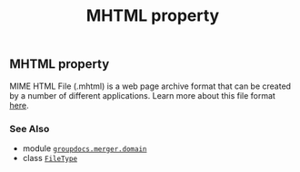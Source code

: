 ﻿---
title: MHTML property
second_title: GroupDocs.Merger for Python via .NET API References
description: 
type: docs
url: /python-net/groupdocs.merger.domain/filetype/mhtml/
is_root: false
weight: 290
---

## MHTML property


MIME HTML File (.mhtml) is a web page archive format that can be created by a number of different applications. 
Learn more about this file format [here](https://docs.fileformat.com/web/mhtml).

### See Also
* module [`groupdocs.merger.domain`](../../)
* class [`FileType`](/merger/python-net/groupdocs.merger.domain/filetype)
